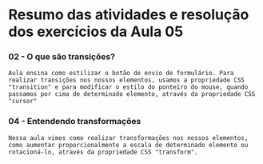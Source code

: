 # Resumo das atividades e resolução dos exercícios da Aula 05 #

### 02 - O que são transições? ###
    Aula ensina como estilizar o botão de envio de formulário. Para realizar transições nos nossos elementos, usamos a propriedade CSS "transition" e para modificar o estilo do ponteiro do mouse, quando passamos por cima de determinado elemento, através da propriedade CSS "cursor"


### 04 - Entendendo transformações ###
    Nessa aula vimos como realizar transformações nos nossos elementos, como aumentar proporcionalmente a escala de determinado elemento ou rotacioná-lo, através da propriedade CSS "transform".